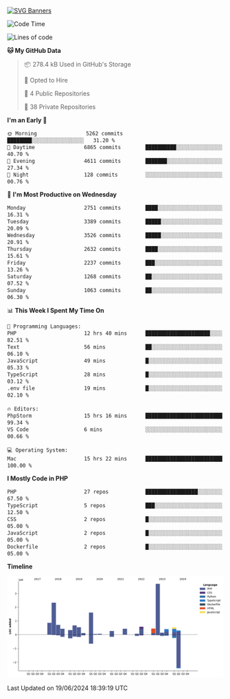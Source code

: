 [![SVG Banners](https://svg-banners.vercel.app/api?type=glitch&text1=Gere_Lajos%F0%9F%92%BB&width=800&height=400)](https://github.com/Akshay090/svg-banners)

<!--START_SECTION:waka-->
![Code Time](http://img.shields.io/badge/Code%20Time-1%2C723%20hrs%2023%20mins-blue)

![Lines of code](https://img.shields.io/badge/From%20Hello%20World%20I%27ve%20Written-14.5%20million%20lines%20of%20code-blue)

**🐱 My GitHub Data** 

> 📦 278.4 kB Used in GitHub's Storage 
 > 
> 💼 Opted to Hire
 > 
> 📜 4 Public Repositories 
 > 
> 🔑 38 Private Repositories 
 > 
**I'm an Early 🐤** 

```text
🌞 Morning                5262 commits        ████████░░░░░░░░░░░░░░░░░   31.20 % 
🌆 Daytime                6865 commits        ██████████░░░░░░░░░░░░░░░   40.70 % 
🌃 Evening                4611 commits        ███████░░░░░░░░░░░░░░░░░░   27.34 % 
🌙 Night                  128 commits         ░░░░░░░░░░░░░░░░░░░░░░░░░   00.76 % 
```
📅 **I'm Most Productive on Wednesday** 

```text
Monday                   2751 commits        ████░░░░░░░░░░░░░░░░░░░░░   16.31 % 
Tuesday                  3389 commits        █████░░░░░░░░░░░░░░░░░░░░   20.09 % 
Wednesday                3526 commits        █████░░░░░░░░░░░░░░░░░░░░   20.91 % 
Thursday                 2632 commits        ████░░░░░░░░░░░░░░░░░░░░░   15.61 % 
Friday                   2237 commits        ███░░░░░░░░░░░░░░░░░░░░░░   13.26 % 
Saturday                 1268 commits        ██░░░░░░░░░░░░░░░░░░░░░░░   07.52 % 
Sunday                   1063 commits        ██░░░░░░░░░░░░░░░░░░░░░░░   06.30 % 
```


📊 **This Week I Spent My Time On** 

```text
💬 Programming Languages: 
PHP                      12 hrs 40 mins      █████████████████████░░░░   82.51 % 
Text                     56 mins             ██░░░░░░░░░░░░░░░░░░░░░░░   06.10 % 
JavaScript               49 mins             █░░░░░░░░░░░░░░░░░░░░░░░░   05.33 % 
TypeScript               28 mins             █░░░░░░░░░░░░░░░░░░░░░░░░   03.12 % 
.env file                19 mins             █░░░░░░░░░░░░░░░░░░░░░░░░   02.10 % 

🔥 Editors: 
PhpStorm                 15 hrs 16 mins      █████████████████████████   99.34 % 
VS Code                  6 mins              ░░░░░░░░░░░░░░░░░░░░░░░░░   00.66 % 

💻 Operating System: 
Mac                      15 hrs 22 mins      █████████████████████████   100.00 % 
```

**I Mostly Code in PHP** 

```text
PHP                      27 repos            █████████████████░░░░░░░░   67.50 % 
TypeScript               5 repos             ███░░░░░░░░░░░░░░░░░░░░░░   12.50 % 
CSS                      2 repos             █░░░░░░░░░░░░░░░░░░░░░░░░   05.00 % 
JavaScript               2 repos             █░░░░░░░░░░░░░░░░░░░░░░░░   05.00 % 
Dockerfile               2 repos             █░░░░░░░░░░░░░░░░░░░░░░░░   05.00 % 
```



**Timeline**

![Lines of Code chart](https://raw.githubusercontent.com/gere-lajos/gere-lajos/main/assets/bar_graph.png)


 Last Updated on 19/06/2024 18:39:19 UTC
<!--END_SECTION:waka-->
